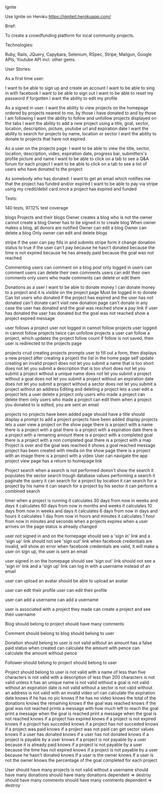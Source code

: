 Ignite

Use Ignite on Heroku
https://igniteit.herokuapp.com/

Brief:

To create a crowdfunding platform for local community projects.

Technologies:

Ruby, Rails, JQuery, Capybara, Selenium, RSpec, Stripe, Mailgun, Google APIs, Youtube API incl. other gems.

User Stories:

As a first time user:

I want to be able to sign up and create an account
I want to be able to sing in with facebook
I want to be able to sign out
I want to be able to reset my password if forgotten
I want the ability to edit my profile

As a signed in user:
I want the ability to view projects on the homepage ordered by projects nearest to me, by those i have donated to and by those I am following
I want the ability to follow and unfollow projects displayed on the tabs
I want the ability to add a new project using a title, goal, sector, location, description, picture, youtube url and expiration date
I want the ability to search for projects by name, location or sector
I want the ability to donate to projects that have not expired

As a user on the projects page:
I want to be able to view the title, sector, location, description, video, expiration date, progress bar, submitters's profile picture and name
I want to be able to click on a tab to see a Q&A forum for each project
I want to be able to click on a tab to see a list of users who have donated to the project

As somebody who has donated:
I want to get an email which notifies me that the project has funded and/or expired
I want to be able to pay via stripe using my credit/debit card once a project has expired and funded

Tests:

140 tests, 97.12% test coverage

blogs
  Projects and their blogs
    Owner creates a blog
    who is not the owner cannot create a blog
    Owner has to be signed in to create blog
    When owner makes a blog, all donors are notified
    Owner can edit a blog
    Owner can delete a blog
    Only owner can edit and delete blogs

stripe
  if the user can pay
    fills in and submits stripe form
    it change donation status to true
  if the user can't pay
    because he hasn't donated
    because the time is not expired
    because he has already paid
    because the goal was not reached

Commenting
  users can comment on a blog post
  only logged in users can comment
  users can delete their own comments
  users can edit their own comments
  only users who made comments can delete or edit them

Donations
  as a user I want to be able to donate money
    I can donate money to a project and it is visible on the project page
    Must be logged in to donate
    Can list users who donated
    if the project has expired
      and the user has not donated
        can't donate
        can't visit new donation page
        can't donate in any case
      the user has donated and the goal was reached
        show a pay link if user has donated
      the user has donated but the goal was not reached
        show a project expired message

user follows a project
  user not logged in
    cannot follow projects
  user logged in
    cannot follow projects twice
    can unfollow projects
    a user can follow a project, which updates the project follow count
    if follow is not saved, then user is redirected to the projects page

projects crud
  creating projects
    prompts user to fill out a form, then displays a new project
    after creating a project the list in the home page self update
    creating an invalid project
      does not let you submit a name that is too short
      does not let you submit a description that is too short
      does not let you submit a project without a unique name
      does not let you submit a project without a goal
      does not let you submit a project without an expiration date
      does not let you submit a project without a sector
      does not let you submit a project without an address
  Editing and deleting a project
    lets a user edit a project
    lets a user delete a project
    only users who made a project can delete them
    only users who made a project can edit them
    when a project you donated to is edited, you are sent an email

projects
  no projects have been added
    page should have a title
    should display a prompt to add a project
  projects have been added
    display projects
    lets a user view a project
    on the show page
      there is a project with a name
      there is a project with a goal
      there is a project with a expiration date
      there is a project with a remaning amount
      there is a project with a completed goal
      there is a project with a non completed goal
      there is a project with a map
      Project is over and the goal was reached
        it shows a goal reached message
  project has been created with media
    on the show page
      there is a project with an image
      there is a project with a video
  User can navigate the app
    project view page has a return to homepage link

Project search
  when a search is not performed
    doesn't show the search
    it populates the sector search trough database values
  performing a search
    it paginate the query
    it can search for a project by location
    it can search for a project by his name
    it can search for a project by his sector
    it can perform a combined search

timer
  when a project is running
    it calculates 30 days from now in weeks and days
    it calculates 60 days from now in months and weeks
    it calculates 10 days from now in weeks and days
    it calculates 6 days from now in days and hours
    it calculates 1 day from now in hours and minutes
    it calculates 1 hour from now in minutes and seconds
  when a projects expires
    when a user arrives on the page status is already changed

user not signed in and on the homepage
  should see a 'sign in' link and a 'sign up' link
  should not see 'sign out' link
  when facebook credentials are invalid, will show an error
  when facebook credentials are valid, it will make a user
  on sign up, the user is sent an email

user signed in on the homepage
  should see 'sign out' link
  should not see a 'sign in' link and a 'sign up' link
  can log in with a username instead of an email

user can upload an avatar
  should be able to upload an avatar

user can edit their profile
  user can edit their profile

user can add a username
  can add a username

user is associated with a project they made
  can create a project and see their username

Blog
  should belong to project
  should have many comments

Comment
  should belong to blog
  should belong to user

Donation
  should belong to user
  is not valid without an amount
  has a false paid status when created
  can calculate the amount with pence
  can calculate the amount without pence

Follower
  should belong to project
  should belong to user

Project
  should belong to user
  is not valid with a name of less than five characters
  is not valid with a description of less than 200 characters
  is not valid unless it has an unique name
  is not valid without a goal
  is not valid without an expiration date
  is not valid without a sector
  is not valid without an address
  is not valid with an invalid video url
  can calculate the expiration date
  knows if he has no pic
  knows if he has no video
  knows the total of the donations
  knows the remaining
  knows if the goal was reached
  knows if the goal was not reached
  prints a message with how much left to reach the goal
  print a message when the goal is reached
  print a message when the goal is not reached
  knows if a project has expired
  knows if a project is not expired
  knows if a project has succeded
  knows if a project has not succeded
  knows if a project was paid
  knows if a project was not paid
  can get sector values
  knows if a user has donated
  knows if a user has not donated
  knows if a project is payable by a user
  knows if a project is not payable by a user because it is already paid
  knows if a project is not payable by a user because the time has not expired
  knows if a project is not payable by a user because he hasn't donated
  knows if a user is the owner
  knows if a user is not the owner
  knows the percentage of the goal completed for each project

User
  should have many projects
  is not valid without a username
  should have many donations
  should have many donations dependent => destroy
  should have many comments
  should have many comments dependent => destroy
